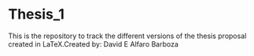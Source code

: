 # Thesis_1
This is the repository to track the different versions of the thesis proposal created in LaTeX.Created by: David E Alfaro Barboza
